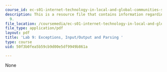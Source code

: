 ```yaml
---
course_id: ec-s01-internet-technology-in-local-and-global-communities-spring-2005-summer-2005
description: This is a resource file that contains information regarding java lab
  9.
file_location: /coursemedia/ec-s01-internet-technology-in-local-and-global-communities-spring-2005-summer-2005/50f3b0fea5b59cb9d00e5df9949b861a_MITEC_S01S05_lab_9.pdf
file_type: application/pdf
layout: pdf
title: 'Lab 9: Exceptions, Input/Output and Parsing '
type: course
uid: 50f3b0fea5b59cb9d00e5df9949b861a

---
```

None